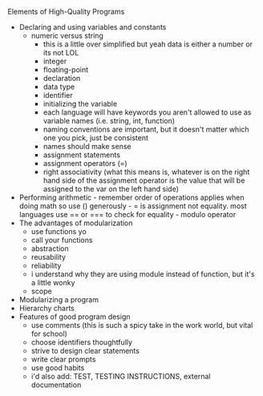 Elements of High-Quality Programs
- Declaring and using variables and constants
    - numeric versus string 
        - this is a little over simplified but yeah data is either a number or its not LOL
        - integer
        - floating-point
        - declaration
        - data type
        - identifier 
        - initializing the variable
        - each language will have keywords you aren't allowed to use as variable names (i.e. string, int, function)
        - naming conventions are important, but it doesn't matter which one you pick, just be consistent
        - names should make sense
        - assignment statements
        - assignment operators (=)
        - right associativity (what this means is, whatever is on the right hand side of the assignment operator is the value that will be assigned to the var on the left hand side)
- Performing arithmetic
       - remember order of operations applies when doing math so use () generously 
        - = is assignment not equality. most languages use == or === to check for equality
        - modulo operator
- The advantages of modularization 
    - use functions yo
    - call your functions
    - abstraction
    - reusability
    - reliability
    - i understand why they are using module instead of function, but it's a little wonky
    - scope
- Modularizing a program
- Hierarchy charts
- Features of good program design
    - use comments (this is such a spicy take in the work world, but vital for school)
    - choose identifiers thoughtfully
    - strive to design clear statements
    - write clear prompts
    - use good habits 
    - i'd also add: TEST, TESTING INSTRUCTIONS, external documentation
    